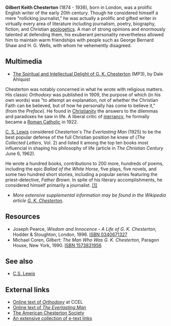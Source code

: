 **Gilbert Keith Chesterton** (1874 - 1936), born in London, was a
prolific English writer of the early 20th century. Though he
considered himself a mere "rollicking journalist," he was actually
a prolific and gifted writer in virtually every area of literature
including journalism, poetry, biography, fiction, and Christian
[apologetics](Apologetics "Apologetics"). A man of strong opinions
and enormously talented at defending them, his exuberant
personality nevertheless allowed him to maintain warm friendships
with people such as George Bernard Shaw and H. G. Wells, with whom
he vehemently disagreed.

## Multimedia

-   [The Spiritual and Intellectual Delight of G. K. Chesterton](http://maclaurin.org/mp3s/maclaurin_institute__copyright_20022.mp3)
    (MP3), by Dale Ahlquist

Chesterton was notably concerned in what he wrote with religious
matters. His classic *Orthodoxy* was published in 1909, the purpose
of which (in his own words) was "to attempt an explanation, not of
whether the Christian Faith can be believed, but of how he
personally has come to believe it," (from the *Preface*). He found
in [Christianity](Christianity "Christianity") the answers to the
dilemmas and paradoxes he saw in life. A liberal critic of
[inerrancy](Inerrancy "Inerrancy"), he formally became a
[Roman Catholic](Roman_Catholic "Roman Catholic") in 1922.

[C. S. Lewis](C._S._Lewis "C. S. Lewis") considered Chesterton's
*The Everlasting Man* (1925) to be the best popular defense of the
full Christian position he knew of (*The Collected Letters*, Vol.
2) and listed it among the top ten books most influencial in
shaping his philosophy of life (article in *The Christian Century*
June 6, 1962).

He wrote a hundred books, contributions to 200 more, hundreds of
poems, including the epic *Ballad of the White Horse*, five plays,
five novels, and some two hundred short stories, including a
popular series featuring the priest-detective, *Father Brown*. In
spite of his literary accomplishments, he considered himself
primarily a journalist.
[[1]](http://www.chesterton.org/discover/who.html)

-   *More extensive supplemental information may be found in the Wikipedia article [G. K. Chesterton](http://www.wikipedia.org/wiki/G._K._Chesterton "wikipedia:G. K. Chesterton").*

## Resources

-   Joseph Pearce,
    *Wisdom and Innocence - A Life of G. K. Chesterton*, Hodder &
    Stoughton, London, 1996.
    [ISBN 0340671327](http://www.theopedia.com/Special:BookSources/0340671327)
-   Michael Coren, *Gilbert: The Man Who Was G. K. Chesterton,*
    Paragon House, New York, 1990.
    [ISBN 1573831956](http://www.theopedia.com/Special:BookSources/1573831956)

## See also

-   [C.S. Lewis](C.S._Lewis "C.S. Lewis")

## External links

-   [Online text of *Orthodoxy*](http://www.ccel.org/ccel/chesterton/orthodoxy.toc.html)
    at CCEL
-   [Online text of *The Everlasting Man*](http://www.worldinvisible.com/library/chesterton/everlasting/content.htm)
-   [The American Chesterton Society](http://www.chesterton.org)
-   [An extensive collection of e-text links](http://www.dur.ac.uk/martin.ward/gkc/books/)



